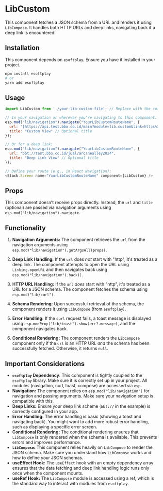 # LibCustom

This component fetches a JSON schema from a URL and renders it using `LibCompose`. It handles both HTTP URLs and deep links, navigating back if a deep link is encountered.

## Installation

This component depends on `esoftplay`. Ensure you have it installed in your project.

```bash
npm install esoftplay
# or
yarn add esoftplay
```

## Usage

```javascript
import LibCustom from './your-lib-custom-file'; // Replace with the correct path

// In your navigation or wherever you're navigating to this component:
esp.mod("lib/navigation").navigate("YourLibCustomRouteName", {
  url: "[https://api.test.bbo.co.id/main?module=lib.custom&link=https%3A%2F%2Ftest.bbo.co.id%2Fsaya-tidak-bisa-login-akun-bbo_432.htm](https://api.test.bbo.co.id/main?module=lib.custom&link=https%3A%2F%2Ftest.bbo.co.id%2Fsaya-tidak-bisa-login-akun-bbo_432.htm)",
  title: "Custom View" // Optional title
});

// Or for a deep link:
esp.mod("lib/navigation").navigate("YourLibCustomRouteName", {
  url: "bbt://test.bbo.co.id/jual/arcanealley2024",
  title: "Deep Link View" // Optional title
});

// Define your route (e.g., in React Navigation):
<Stack.Screen name="YourLibCustomRouteName" component={LibCustom} />
```

## Props

This component doesn't receive props directly. Instead, the `url` and `title` (optional) are passed via navigation arguments using `esp.mod("lib/navigation").navigate`.

## Functionality

1. **Navigation Arguments:** The component retrieves the `url` from the navigation arguments using `esp.mod("lib/navigation").getArgsAll(props)`.

2. **Deep Link Handling:** If the `url` does *not* start with "http", it's treated as a deep link. The component attempts to open the URL using `Linking.openURL` and then navigates back using `esp.mod("lib/navigation").back()`.

3. **HTTP URL Handling:** If the `url` *does* start with "http", it's treated as a URL for a JSON schema.  The component fetches the schema using `esp.mod("lib/curl")`.

4. **Schema Rendering:** Upon successful retrieval of the schema, the component renders it using `LibCompose` (from `esoftplay`).

5. **Error Handling:** If the `curl` request fails, a toast message is displayed using `esp.modProp("lib/toast").show(err?.message)`, and the component navigates back.

6. **Conditional Rendering:** The component renders the `LibCompose` component only if the `url` is an HTTP URL *and* the schema has been successfully fetched. Otherwise, it returns `null`.

## Important Considerations

* **`esoftplay` Dependency:** This component is tightly coupled to the `esoftplay` library.  Make sure it is correctly set up in your project. All modules (navigation, curl, toast, compose) are accessed via `esp`.
* **Navigation:** The component relies on `esp.mod("lib/navigation")` for navigation and passing arguments.  Make sure your navigation setup is compatible with this.
* **Deep Links:** Ensure your deep link scheme (`bbt://` in the example) is correctly configured in your app.
* **Error Handling:**  The error handling is basic (showing a toast and navigating back).  You might want to add more robust error handling, such as displaying a specific error screen.
* **Conditional Rendering:**  The conditional rendering ensures that `LibCompose` is only rendered when the schema is available. This prevents errors and improves performance.
* **`LibCompose`:**  This component relies heavily on `LibCompose` to render the JSON schema.  Make sure you understand how `LibCompose` works and how to define your JSON schemas.
* **useEffect Hook:** The `useEffect` hook with an empty dependency array ensures that the data fetching and deep link handling logic runs only once when the component mounts.
* **useRef Hook:** The `LibCompose` module is accessed using a ref, which is the standard way to interact with modules from `esoftplay`.